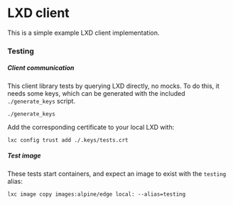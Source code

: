 
# LXD client

This is a simple example LXD client implementation.

### Testing

##### Client communication

This client library tests by querying LXD directly, no mocks. To do this, it
needs some keys, which can be generated with the included `./generate_keys`
script.
```
./generate_keys
```

Add the corresponding certificate to your local LXD with:
```
lxc config trust add ./.keys/tests.crt
```

##### Test image

These tests start containers, and expect an image to exist with the `testing` alias:
```
lxc image copy images:alpine/edge local: --alias=testing
```
